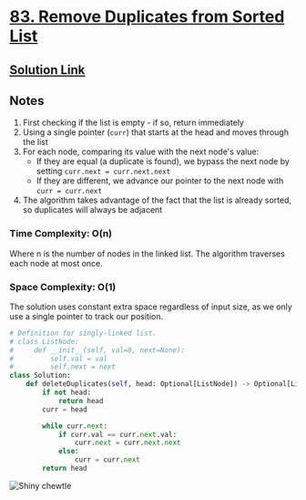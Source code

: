 # [83. Remove Duplicates from Sorted List](https://leetcode.com/problems/remove-duplicates-from-sorted-list/description/)

## [Solution Link](https://leetcode.com/submissions/detail/1606940822/)

## Notes

1. First checking if the list is empty - if so, return immediately
2. Using a single pointer (`curr`) that starts at the head and moves through the list
3. For each node, comparing its value with the next node's value:
   - If they are equal (a duplicate is found), we bypass the next node by setting `curr.next = curr.next.next`
   - If they are different, we advance our pointer to the next node with `curr = curr.next`
4. The algorithm takes advantage of the fact that the list is already sorted, so duplicates will always be adjacent

### Time Complexity: O(n)

Where n is the number of nodes in the linked list. The algorithm traverses each node at most once.

### Space Complexity: O(1)

The solution uses constant extra space regardless of input size, as we only use a single pointer to track our position.

```python
# Definition for singly-linked list.
# class ListNode:
#     def __init__(self, val=0, next=None):
#         self.val = val
#         self.next = next
class Solution:
    def deleteDuplicates(self, head: Optional[ListNode]) -> Optional[ListNode]:
        if not head:
            return head
        curr = head

        while curr.next:
            if curr.val == curr.next.val:
                curr.next = curr.next.next
            else:
                curr = curr.next
        return head
```

![Shiny chewtle](https://projectpokemon.org/images/shiny-sprite/chewtle.gif)